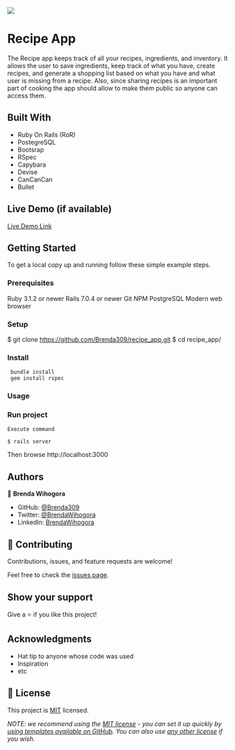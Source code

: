 ![](https://img.shields.io/badge/Microverse-blueviolet)

# Recipe App
The Recipe app keeps track of all your recipes, ingredients, and inventory. It allows the user to save ingredients, keep track of what you have, create recipes, and generate a shopping list based on what you have and what user is missing from a recipe. Also, since sharing recipes is an important part of cooking the app should allow to make them public so anyone can access them.


## Built With

- Ruby On Rails (RoR)
- PostegreSQL
- Bootsrap
- RSpec
- Capybara
- Devise
- CanCanCan
- Bullet

## Live Demo (if available)

[Live Demo Link](https://livedemo.com)


## Getting Started
To get a local copy up and running follow these simple example steps.


### Prerequisites
Ruby 3.1.2 or newer
Rails 7.0.4 or newer
Git
NPM
PostgreSQL
Modern web browser

### Setup
  $ git clone https://github.com/Brenda309/recipe_app.git
  $ cd recipe_app/
### Install

     bundle install
     gem install rspec
### Usage

### Run project
    Execute command

    $ rails server

Then browse http://localhost:3000

## Authors

👤 **Brenda Wihogora**

- GitHub: [@Brenda309](https://github.com/Brenda309)
- Twitter: [@BrendaWihogora](https://twitter.com/BrendaWihogora)
- LinkedIn: [BrendaWihogora](https://linkedin.com/in/BrendaWihogora/)

## 🤝 Contributing

Contributions, issues, and feature requests are welcome!

Feel free to check the [issues page](../../issues/).

## Show your support

Give a ⭐️ if you like this project!

## Acknowledgments

- Hat tip to anyone whose code was used
- Inspiration
- etc

## 📝 License
This project is [MIT](./LICENSE.md) licensed.

_NOTE: we recommend using the [MIT license](https://choosealicense.com/licenses/mit/) - you can set it up quickly by [using templates available on GitHub](https://docs.github.com/en/communities/setting-up-your-project-for-healthy-contributions/adding-a-license-to-a-repository). You can also use [any other license](https://choosealicense.com/licenses/) if you wish._